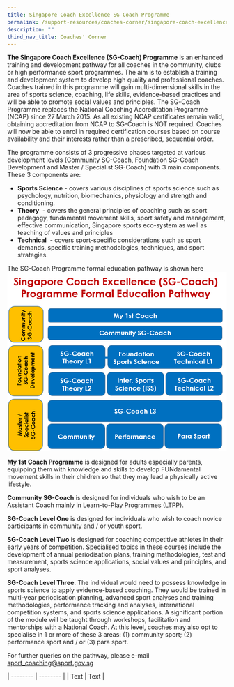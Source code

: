 ```yaml
---
title: Singapore Coach Excellence SG Coach Programme
permalink: /support-resources/coaches-corner/singapore-coach-excellence-sg-coach-programme/
description: ""
third_nav_title: Coaches' Corner
---
```

**The Singapore Coach Excellence (SG-Coach) Programme** is an enhanced training and development pathway for all coaches in the community, clubs or high performance sport programmes. The aim is to establish a training and development system to develop high quality and professional coaches. Coaches trained in this programme will gain multi-dimensional skills in the area of sports science, coaching, life skills, evidence-based practices and will be able to promote social values and principles. The SG-Coach Programme replaces the National Coaching Accreditation Programme (NCAP) since 27 March 2015. As all existing NCAP certificates remain valid, obtaining accreditation from NCAP to SG-Coach is NOT required. Coaches will now be able to enrol in required certification courses based on course availability and their interests rather than a prescribed, sequential order. 

The programme consists of 3 progressive phases targeted at various development levels (Community SG-Coach, Foundation SG-Coach Development and Master / Specialist SG-Coach) with 3 main components. These 3 components are:

* **Sports Science** - covers various disciplines of sports science such as psychology, nutrition, biomechanics, physiology and strength and conditioning.
* **Theory**  -  covers the general principles of coaching such as sport pedagogy, fundamental movement skills, sport safety and management, effective communication, Singapore sports eco-system as well as teaching of values and principles 
* **Technical**  - covers sport-specific considerations such as sport demands, specific training methodologies, techniques, and sport strategies.

The SG-Coach Programme formal education pathway is shown here
![](/images/Support/Coache's%20Corner/SG%20Coach%20Programme%20Formal%20Education%20Pathway%20v2.png)

**My 1st Coach Programme** is designed for adults especially parents, equipping them with knowledge and skills to develop FUNdamental movement skills in their children so that they may lead a physically active lifestyle.

**Community SG-Coach** is designed for individuals who wish to be an Assistant Coach mainly in Learn-to-Play Programmes (LTPP).

**SG-Coach Level One** is designed for individuals who wish to coach novice participants in community and / or youth sport.

**SG-Coach Level Two** is designed for coaching competitive athletes in their early years of competition. Specialised topics in these courses include the development of annual periodisation plans, training methodologies, test and measurement, sports science applications, social values and principles, and sport analyses.

**SG-Coach Level Three**. The individual would need to possess knowledge in sports science to apply evidence-based coaching. They would be trained in multi-year periodisation planning, advanced sport analyses and training methodologies, performance tracking and analyses, international competition systems, and sports science applications. A significant portion of the module will be taught through workshops, facilitation and mentorships with a National Coach. At this level, coaches may also opt to specialise in 1 or more of these 3 areas: (1) community sport; 
(2) performance sport and / or 
(3) para sport.

For further queries on the pathway, please e-mail [sport_coaching@sport.gov.sg](mailto:sport_coaching@sport.gov.sg)


| -------- | -------- | 
| Text     | Text     | 

